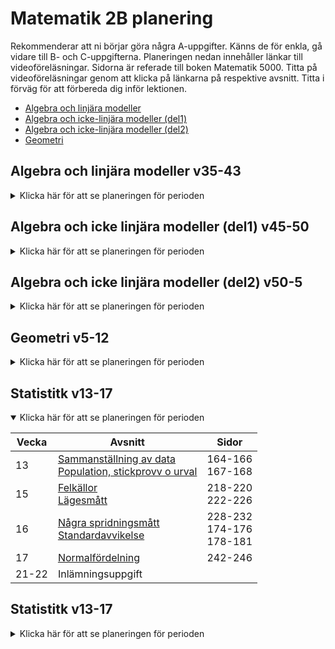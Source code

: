 # Matematik 2B planering

Rekommenderar att ni börjar göra några A-uppgifter. Känns de för enkla, gå vidare till B- och C-uppgifterna. Planeringen nedan innehåller länkar till videoföreläsningar. Sidorna är referade till boken Matematik 5000. Titta på videoföreläsningar genom att klicka på länkarna på respektive avsnitt. Titta i förväg för att förbereda dig inför lektionen.

- [Algebra och linjära modeller](#algebra-och-linjära-modeller-v35-43)
- [Algebra och icke-linjära modeller (del1)](#algebra-och-icke-linjära-modeller-del1-v45-50)
- [Algebra och icke-linjära modeller (del2)](#algebra-och-icke-linjära-modeller-del2-v50-5)
- [Geometri](#geometri-v5-12)

## Algebra och linjära modeller v35-43

<details >
<summary>Klicka här för att se planeringen för perioden</summary>

| Vecka | Avsnitt                                                                                                       | Sidor                                 |
| ----- | ------------------------------------------------------------------------------------------------------------- | ------------------------------------- |
| 35    | [Negativa tal][nt] <br> [Tal i bråkform][bf] <br>[Algebraiska uttryck][au]                                    | 8-10<br> 11-12<br>13-15               |
| 36    | [Ekvationer][ek] <br>[Omskrivning av formler][of] <br>                                                        | 16-19 <br> 20                         |
| 37    | [Koordinatsys. & funk.][ks]<br>[Funkt. forts. & Geogebra][ks2]                                                | 21-25 <br> 28-34                      |
| 38    | [Räta linje][rl1] <br> [Formel lutning][fl]<br>[Parall. & vinkelrät][pv] <br>                                 | 35-36 <br> 41-44 <br>46-49 <br>       |
| 39    | [Linjära modeller][lm]<br>[Mer om räta linjer][mrl]                                                           | 51-53 <br>54-56                       |
| 40    | [Linjära ekv. system graf][le1] <br>[Substitutionsmetod][sm]                                                  | 57-59<br> 60-61                       |
| 41    | Repetition<br> <li>Övningsprov<br><li>Diagnos <br> <li>Blandade övningar <br> <li>Begrepp <br><li>Sant/falskt | <br><br> 77 <br> 78-83 <br> 76 <br>74 |
| 42    | <b>Repetition </b>                                                                                            |                                       |
| 43    | <b>Prov kap 1</b>                                                                                             | 8-61 (se ovan för mer detaljer)       |

[bf]: https://www.youtube.com/watch?v=13uugppncbI
[au]: https://www.youtube.com/watch?v=ypra1GxWc4M
[nt]: https://www.youtube.com/watch?v=-PG5WYuPE_A
[ek]: https://www.youtube.com/watch?v=eFlKu4h4Q9s
[of]: https://www.youtube.com/watch?v=CoaZAWiaJcQ
[ks]: https://www.youtube.com/watch?v=2q9a9u6MkLU
[ks2]: https://www.youtube.com/watch?v=LkKCVWIuAh4
[rl1]: https://www.youtube.com/watch?v=Q0YfgPYH_us
[fl]: https://www.youtube.com/watch?v=P8poFBCXT4E
[pv]: https://www.youtube.com/watch?v=DPY3emWBPdQ
[lm]: https://www.youtube.com/watch?v=D24SiHR4wnA
[mrl]: https://www.youtube.com/watch?v=HRl0S-g54kg
[le1]: https://www.youtube.com/watch?v=zX6aPpTkocA
[sm]: https://www.youtube.com/watch?v=KG1Hhyi-L1s

</details>

## Algebra och icke linjära modeller (del1) v45-50

<details >
<summary>Klicka här för att se planeringen för perioden</summary>

| Vecka | Avsnitt                                                                                                      | Sidor                                  |
| ----- | ------------------------------------------------------------------------------------------------------------ | -------------------------------------- |
| 45    | Gå igenom prov kap1 <br> [Polynom][po] <br> [Kvadrerings- o konjugatregler][kk]                              | <br> 86-88<br>90-92                    |
| 46    | [Faktorisera][f] <br> [Andragradsekvationer][ae] <br> [Lösningsformel][pq]                                   | 93-94 <br> 95-97<br>98-102             |
| 47    | [Tillämp. & prob.lösning][pl] <br> [Andragradsfunktioner][af]                                                | 110-112 <br> 114-120                   |
| 48    | [Tillämpningar][ti] <br>                                                                                     | 122-125 <br>                           |
| 49    | <b>Repetition</b> <br> <li> Sant eller falskt <br><li> Begrepp <br><li> Diagnos 2 <br><li> Blandade övningar | <br> 151 <br> 154 <br> 155 <br>156-161 |
| 50    | <b>Repetition<br>Prov kap2-2.4 (onsdag) </b>                                                                 | <br> 86-131 (se ovan för mer detaljer) |

[po]: https://www.youtube.com/watch?v=CmlgyE0zorw
[kk]: https://www.youtube.com/watch?v=qPqwQqbVLuQ
[f]: https://www.youtube.com/watch?v=R7QpxEdbmG4
[ae]: https://www.youtube.com/watch?v=lfxUmiaNgXM
[pq]: https://www.youtube.com/watch?v=2xqlDLCK6CQ
[pl]: https://www.youtube.com/watch?v=GOSbxHuOs8M&t
[af]: https://www.youtube.com/watch?v=rFlmpvuORB4&t
[ti]: https://www.youtube.com/watch?v=-WFpmSFGPpU
[po]: https://www.youtube.com/watch?v=jjSAVPiviHE
[pe]: https://www.youtube.com/watch?v=VovAPkBVJME

</details>

## Algebra och icke linjära modeller (del2) v50-5

<details >
<summary>Klicka här för att se planeringen för perioden</summary>

| Vecka | Avsnitt                                                                                                      | Sidor                                  |
| ----- | ------------------------------------------------------------------------------------------------------------ | -------------------------------------- |
| 50    | [Potenser][po2] <br> [Potensekv. o rationella exponenter][po3]                                               | 127-128 <br> 129-131                   |
| 51    | [Exponentialfunktioner][ex1] <br> [Ekv. 10<sup>x</sup>=b & logaritmer][lg1]                                  | 132-133 <br> 135-137                   |
| 2     | [Logaritmlagar][lg2]                                                                                         | Övningar på classroom                  |
| 3     | [Ekvationen a<sup>x</sup> = b][ax2] <br> Tillämp. o prob.lösn                                                | 138-139 <br> 140-144                   |
| 4     | <b>Repetition</b> <br> <li> Sant eller falskt <br><li> Begrepp <br><li> Diagnos 2 <br><li> Blandade övningar | <br> 151 <br> 154 <br> 155 <br>156-161 |
| 5     | Prov kap 2 (onsdag) <br> Gå igenom prov                                                                      |                                        |

</details>

[po2]: https://www.youtube.com/watch?v=jjSAVPiviHE
[po3]: https://www.youtube.com/watch?v=A4GO2M9Dm_Y
[ex1]: https://www.youtube.com/watch?v=ydShr-xIyv8
[lg1]: https://www.youtube.com/watch?v=-5Fwofjv8-I
[lg2]: https://www.youtube.com/watch?v=-BOhNKdEuSc
[ax2]: https://www.youtube.com/watch?v=JOnF8Gdj8AY

## Geometri v5-12

<details>
<summary>Klicka här för att se planeringen för perioden</summary>

| Vecka | Avsnitt                                                                                            | Sidor                                      |
| ----- | -------------------------------------------------------------------------------------------------- | ------------------------------------------ |
| 6     | [Vinklar o vinkelsumma][vi1] <br> [Yttervinkelsatsen][yt1]                                         | 164-166 <br> 167-168                       |
| 8     | [Randvink. o medelpkts.vink.][rv1] <br>[Likf. månghörningar][lf1]<br>[Topptriangelsats...][tp1]    | 170-173 <br> 174-176 <br> 178-181          |
| 9     | [Kongruens][ko1] <br> [Pythagoras sats][py1] <br> [Avståndsformeln][av2]                           | 182-184 <br> 192-195 <br> 196-197          |
| 10    | [Mittpunktsformeln][mp1]                                                                           | 198-199                                    |
| 11    | <b>Repetition</b><br><li>[Sammanfattn.][sf3]<br><li>Begrepp<br><li>Diagnos 3<br><li> Blandade övn. | <br>200-201 <br> 202 <br> 203 <br> 204-209 |
| 12    | Prov (onsdag) <br> Gå igenom prov                                                                  |                                            |

</details>

[vi1]: https://www.youtube.com/watch?v=z0eoFzEwLPA
[yt1]: https://www.youtube.com/watch?v=e0Om61V47Zw
[rv1]: https://www.youtube.com/watch?v=dvU2lkewmOU
[lf1]: https://www.youtube.com/watch?v=-rwD2vaEFF4
[tp1]: https://www.youtube.com/watch?v=FGVIkAIIrRU
[ko1]: https://www.youtube.com/watch?v=Agg1wq_nkGk
[av1]: https://www.youtube.com/watch?v=-yN2m850L8Q
[be1]: https://www.youtube.com/watch?v=WAE5htlZUMA
[py1]: https://www.youtube.com/watch?v=0BqxOHypxpI
[av2]: https://www.youtube.com/watch?v=DrTsKgHg7ng
[mp1]: https://www.youtube.com/watch?v=gFPzbwlXyQw
[sf3]: https://www.youtube.com/watch?v=fs_wG2i0eHg

## Statistitk v13-17

<details open>
<summary>Klicka här för att se planeringen för perioden</summary>

| Vecka | Avsnitt                                                                   | Sidor                             |
| ----- | ------------------------------------------------------------------------- | --------------------------------- |
| 13    | [Sammanställning av data][sm4] <br> [Population, stickprovv o urval][sp4] | 164-166 <br> 167-168              |
| 15    | [Felkällor][fk4] <br>[Lägesmått][ls4]                                     | 218-220 <br> 222-226              |
| 16    | [Några spridningsmått][sp4] <br> [Standardavvikelse][sa4]                 | 228-232 <br> 174-176 <br> 178-181 |
| 17    | [Normalfördelning][nf4] <br>                                              | 242-246                           |
| 21-22 | Inlämningsuppgift                                                         |                                   |

[sm4]: https://www.youtube.com/watch?v=oyfHp_T_RAE
[sp4]: https://www.youtube.com/watch?v=CQx-wxtUrVU
[fk4]: https://www.youtube.com/watch?v=hgZjdqH20k8
[ls4]: https://www.youtube.com/watch?v=J7-1PBkewCc
[sp4]: https://www.youtube.com/watch?v=DMP7AlrGKL0
[sa4]: https://www.youtube.com/watch?v=eGZSQY0DTxQ
[nf4]: https://www.youtube.com/watch?v=uRe0unbQrIs

</details>

## Statistitk v13-17

<details >
<summary>Klicka här för att se planeringen för perioden</summary>

| Vecka | Avsnitt        | Sidor   |
| ----- | -------------- | ------- |
| 17    | Repetition     | Kap 1-4 |
| 18    | Repetition     | Kap 1-4 |
| 19    | Repetition     | Kap 1-4 |
| 20    | Kursprov (tor) |         |

</details>
